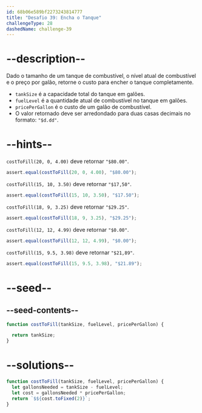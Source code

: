 ```yaml
---
id: 68b06e589bf2273243814777
title: "Desafio 39: Encha o Tanque"
challengeType: 28
dashedName: challenge-39
---
```


# --description--

Dado o tamanho de um tanque de combustível, o nível atual de combustível e o preço por galão, retorne o custo para encher o tanque completamente.

- `tankSize` é a capacidade total do tanque em galões.
- `fuelLevel` é a quantidade atual de combustível no tanque em galões.
- `pricePerGallon` é o custo de um galão de combustível.
- O valor retornado deve ser arredondado para duas casas decimais no formato: `"$d.dd"`.

# --hints--

`costToFill(20, 0, 4.00)` deve retornar `"$80.00"`.

```js
assert.equal(costToFill(20, 0, 4.00), "$80.00");
```

`costToFill(15, 10, 3.50)` deve retornar `"$17,50"`.

```js
assert.equal(costToFill(15, 10, 3.50), "$17.50");
```

`costToFill(18, 9, 3.25)` deve retornar `"$29.25"`.

```js
assert.equal(costToFill(18, 9, 3.25), "$29.25");
```

`costToFill(12, 12, 4.99)` deve retornar `"$0.00"`.

```js
assert.equal(costToFill(12, 12, 4.99), "$0.00");
```

`costToFill(15, 9.5, 3.98)` deve retornar `"$21,89"`.

```js
assert.equal(costToFill(15, 9.5, 3.98), "$21.89");
```

# --seed--

## --seed-contents--

```js
function costToFill(tankSize, fuelLevel, pricePerGallon) {

  return tankSize;
}
```

# --solutions--

```js
function costToFill(tankSize, fuelLevel, pricePerGallon) {
  let gallonsNeeded = tankSize - fuelLevel;
  let cost = gallonsNeeded * pricePerGallon;
  return `$${cost.toFixed(2)}`;
}
```
